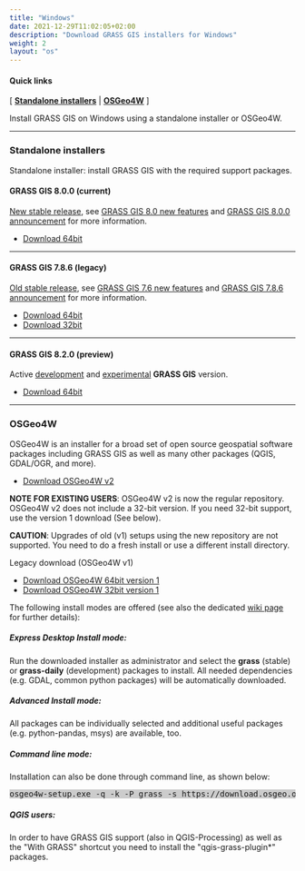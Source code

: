 ```yaml
---
title: "Windows"
date: 2021-12-29T11:02:05+02:00
description: "Download GRASS GIS installers for Windows"
weight: 2
layout: "os"
---
```



#### Quick links

[ [**Standalone installers**](#standalone-installers) | [**OSGeo4W**](#OSGeo4W) ]

<div class="alert rounded-0 alert-default">
<i class="fa fa-arrow-right"></i> Install GRASS GIS on Windows using a standalone installer or OSGeo4W. </div>

<hr>


### <a name="standalone-installers"></a> Standalone installers

Standalone installer: install GRASS GIS with the required support packages.

#### <a name="GRASS-GIS-current"></a> GRASS GIS 8.0.0 (current)

<div class="alert rounded-0 alert-success">
<i class="fa fa-info-circle"></i> <u>New stable release</u>, see <a href="https://trac.osgeo.org/grass/wiki/Grass8/NewFeatures80">GRASS GIS 8.0 new features</a> and <a href="https://trac.osgeo.org/grass/wiki/Release/8.0.0-News">GRASS GIS 8.0.0 announcement</a> for more information.</div>

*  [<i class="fa fa-download"></i> Download 64bit](/grass80/binary/mswindows/native/WinGRASS-8.0.0-3-Setup.exe)

<hr>

#### <a name="GRASS-GIS-old"></a> GRASS GIS 7.8.6 (legacy)

<div class="alert rounded-0 alert-warning">
<i class="fa fa-info-circle"></i> <u>Old stable release</u>, see <a href="https://trac.osgeo.org/grass/wiki/Grass7/NewFeatures78">GRASS GIS 7.6 new features</a> and  <a href="https://trac.osgeo.org/grass/wiki/Release/7.8.6-News">GRASS GIS 7.8.6 announcement</a> for more information.
</div>

*  [<i class="fa fa-download"></i> Download 64bit](/grass78/binary/mswindows/native/x86_64/WinGRASS-7.8.6-1-Setup-x86_64.exe)
*  [<i class="fa fa-download"></i> Download 32bit](/grass78/binary/mswindows/native/x86/WinGRASS-7.8.6-3-Setup-x86_64.exe)

<hr>

#### <a name="GRASS-GIS-devel"></a> GRASS GIS 8.2.0 (preview)

<div class="alert rounded-0 alert-info">
<i class="fa fa-info-circle"></i> Active <u>development</u> and <u>experimental</u> <b>GRASS GIS</b> version.
</div>

*  [<i class="fa fa-download"></i> Download 64bit](https://wingrass.fsv.cvut.cz/grass81/WinGRASS-8.1.dev-e3080fd7a-35-Setup.exe)

<hr>


### <a name="OSGeo4W"></a> OSGeo4W

OSGeo4W is an installer for a broad set of open source geospatial software packages including GRASS GIS as well as many other packages (QGIS, GDAL/OGR, and more).

*  [<i class="fa fa-download"></i> Download OSGeo4W v2](https://download.osgeo.org/osgeo4w/v2/osgeo4w-setup.exe)

**NOTE FOR EXISTING USERS**: OSGeo4W v2 is now the regular repository. OSGeo4W v2 does not include a 32-bit version. If you need 32-bit support, use the version 1 download (See below). 

**CAUTION**: Upgrades of old (v1) setups using the new repository are not supported. You need to do a fresh install or use a different install directory.

Legacy download (OSGeo4W v1)

*  [<i class="fa fa-download"></i> Download OSGeo4W 64bit version 1](https://download.osgeo.org/osgeo4w/osgeo4w-setup-x86_64-v1.exe)
*  [<i class="fa fa-download"></i> Download OSGeo4W 32bit version 1](https://download.osgeo.org/osgeo4w/osgeo4w-setup-x86-v1.exe)

The following install modes are offered (see also the dedicated [wiki page](https://grasswiki.osgeo.org/wiki/Installation_Guide#OSGeo4W_installer) for further details):

##### Express Desktop Install mode:

Run the downloaded installer as administrator and select the **grass** (stable) or **grass-daily** (development) packages to install. All needed dependencies (e.g. GDAL, common python packages) will be automatically downloaded.

##### Advanced Install mode:
All packages can be individually selected and additional useful packages (e.g. python-pandas, msys) are available, too.

##### Command line mode:
Installation can also be done through command line, as shown below:

<pre style="background-color:#CCCCCC">
osgeo4w-setup.exe -q -k -P grass -s https://download.osgeo.org/osgeo4w/v2/x86_64/
</pre>

##### QGIS users:
In order to have GRASS GIS support (also in QGIS-Processing) as well as the "With GRASS" shortcut you need to install the "qgis-grass-plugin*" packages.
